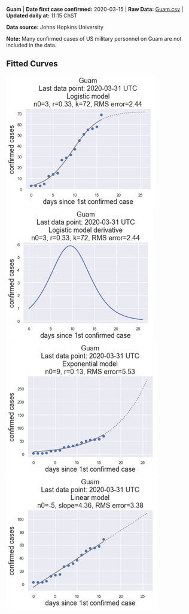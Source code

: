 **Guam** | **Date first case confirmed:** 2020-03-15 | **Raw Data:** [Guam.csv](Guam.csv) | **Updated daily at:** 11:15 ChST 

**Data source:** Johns Hopkins University 

**Note:** Many confirmed cases of US military personnel on Guam are not included in the data. 

## Fitted Curves
![](images/Guam-logistic_model-latest.png)
![](images/Guam-logistic-model-derivative-latest.png)
![](images/Guam-exponential_model-latest.png)
![](images/Guam-linear_model-latest.png)
